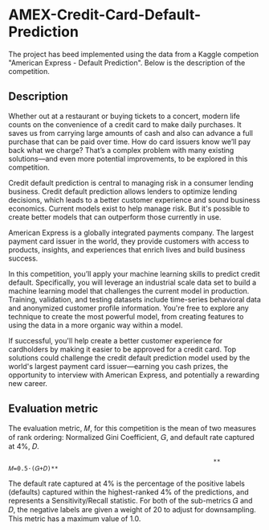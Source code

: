 # AMEX-Credit-Card-Default-Prediction

The project has beed implemented using the data from a Kaggle competion "American Express - Default Prediction". Below is the description of the competition.

## Description

Whether out at a restaurant or buying tickets to a concert, modern life counts on the convenience of a credit card to make daily purchases. It saves us from carrying large amounts of cash and also can advance a full purchase that can be paid over time. How do card issuers know we’ll pay back what we charge? That’s a complex problem with many existing solutions—and even more potential improvements, to be explored in this competition.

Credit default prediction is central to managing risk in a consumer lending business. Credit default prediction allows lenders to optimize lending decisions, which leads to a better customer experience and sound business economics. Current models exist to help manage risk. But it's possible to create better models that can outperform those currently in use.

American Express is a globally integrated payments company. The largest payment card issuer in the world, they provide customers with access to products, insights, and experiences that enrich lives and build business success.

In this competition, you’ll apply your machine learning skills to predict credit default. Specifically, you will leverage an industrial scale data set to build a machine learning model that challenges the current model in production. Training, validation, and testing datasets include time-series behavioral data and anonymized customer profile information. You're free to explore any technique to create the most powerful model, from creating features to using the data in a more organic way within a model.

If successful, you'll help create a better customer experience for cardholders by making it easier to be approved for a credit card. Top solutions could challenge the credit default prediction model used by the world's largest payment card issuer—earning you cash prizes, the opportunity to interview with American Express, and potentially a rewarding new career.

## Evaluation metric
The evaluation metric, 𝑀, for this competition is the mean of two measures of rank ordering: Normalized Gini Coefficient, 𝐺, and default rate captured at 4%, 𝐷.

                                                             ** 𝑀=0.5⋅(𝐺+𝐷)**
                                                             
The default rate captured at 4% is the percentage of the positive labels (defaults) captured within the highest-ranked 4% of the predictions, and represents a Sensitivity/Recall statistic. For both of the sub-metrics 𝐺 and 𝐷, the negative labels are given a weight of 20 to adjust for downsampling. This metric has a maximum value of 1.0.
